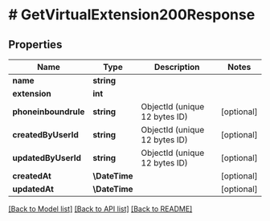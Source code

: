 # # GetVirtualExtension200Response

## Properties

Name | Type | Description | Notes
------------ | ------------- | ------------- | -------------
**name** | **string** |  |
**extension** | **int** |  |
**phoneinboundrule** | **string** | ObjectId (unique 12 bytes ID) | [optional]
**createdByUserId** | **string** | ObjectId (unique 12 bytes ID) | [optional]
**updatedByUserId** | **string** | ObjectId (unique 12 bytes ID) | [optional]
**createdAt** | **\DateTime** |  | [optional]
**updatedAt** | **\DateTime** |  | [optional]

[[Back to Model list]](../../README.md#models) [[Back to API list]](../../README.md#endpoints) [[Back to README]](../../README.md)
